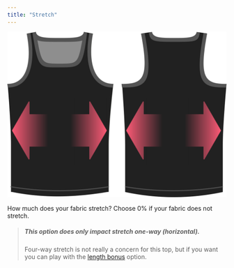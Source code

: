 ```yaml
---
title: "Stretch"
---
```


![The stretch factor option on Aaron](./stretchfactor.svg)

How much does your fabric stretch?  Choose 0% if your fabric does not stretch.

> ##### This option does only impact stretch one-way (horizontal).
>
> Four-way stretch is not really a concern for this top, but if you want you can play
> with the [length bonus](../lengthbonus) option.




